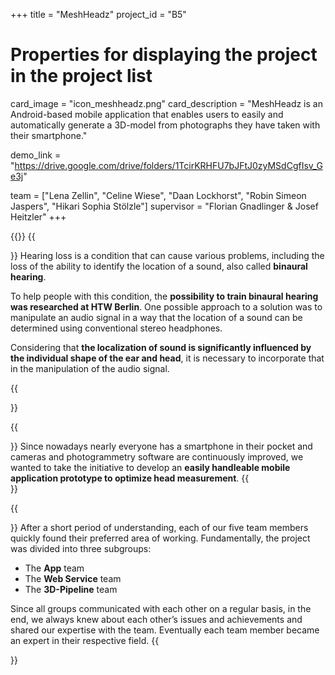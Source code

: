 +++
title = "MeshHeadz"
project_id = "B5"

# Properties for displaying the project in the project list
card_image = "icon_meshheadz.png"
card_description = "MeshHeadz is an Android-based mobile application that enables users to easily and automatically generate a 3D-model from photographs they have taken with their smartphone."



demo_link = "https://drive.google.com/drive/folders/1TcirKRHFU7bJFtJ0zyMSdCgfIsv_Ge3j"


team = ["Lena Zellin", "Celine Wiese", "Daan Lockhorst", "Robin Simeon Jaspers", "Hikari Sophia Stölzle"]
supervisor = "Florian Gnadlinger & Josef Heitzler"
+++

{{<mediathek id="e66f20c13dbd5517bd568560241005ac">}}
{{<section title="Context">}}
Hearing loss is a condition that can cause various problems, including the loss of the ability to identify the location of a sound, also called **binaural hearing**. 

To help people with this condition, the **possibility to train binaural hearing was researched at HTW Berlin**. 
One possible approach to a solution was to manipulate an audio signal in a way that the location of a sound can be determined using conventional stereo headphones. 

Considering that **the localization of sound is significantly influenced by the individual shape of the ear and head**, it is necessary to incorporate that in the manipulation of the audio signal.

{{</section>}}

{{<section title="Our Approach To A Solution">}}
Since nowadays nearly everyone has a smartphone in their pocket and cameras and photogrammetry software are continuously improved, we wanted to take the initiative to develop an **easily handleable mobile application prototype to optimize head measurement**.
{{</section>}}


{{<section title="Our Team">}}
After a short period of understanding, each of our five team members quickly found their preferred area of working. Fundamentally, the project was divided into three subgroups: 

* The **App** team
* The **Web Service** team
* The **3D-Pipeline** team
 
Since all groups communicated with each other on a regular basis, in the end, we always knew about each other’s issues and achievements and shared our expertise with the team.
Eventually each team member became an expert in their respective field.
{{</section >}}

